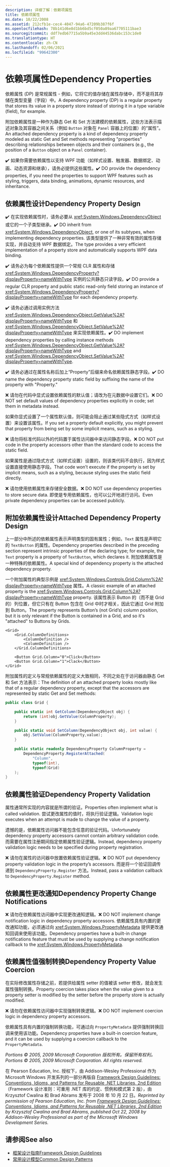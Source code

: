 ```yaml
---
description: 详细了解：依赖项属性
title: 依赖项属性
ms.date: 10/22/2008
ms.assetid: 212cfb1e-cec4-4047-94a6-47209b387f6f
ms.openlocfilehash: 78b141d6e8d1bb6bd5cf050a89aa67705111bae3
ms.sourcegitcommit: ddf7edb67715a5b9a45e3dd44536dabc153c1de0
ms.translationtype: HT
ms.contentlocale: zh-CN
ms.lasthandoff: 02/06/2021
ms.locfileid: "99642300"
---
```

# <a name="dependency-properties"></a><span data-ttu-id="d3bf7-103">依赖项属性</span><span class="sxs-lookup"><span data-stu-id="d3bf7-103">Dependency Properties</span></span>

<span data-ttu-id="d3bf7-104">依赖属性 (DP) 是常规属性 - 例如，它将它的值存储在属性存储中，而不是将其存储在类型变量（字段）中。</span><span class="sxs-lookup"><span data-stu-id="d3bf7-104">A dependency property (DP) is a regular property that stores its value in a property store instead of storing it in a type variable (field), for example.</span></span>

 <span data-ttu-id="d3bf7-105">附加依赖属性是一种作为静态 Get 和 Set 方法建模的依赖属性，这些方法表示描述对象及其容器之间关系（例如 `Button` 对象在 `Panel` 容器上的位置）的“属性”。</span><span class="sxs-lookup"><span data-stu-id="d3bf7-105">An attached dependency property is a kind of dependency property modeled as static Get and Set methods representing "properties" describing relationships between objects and their containers (e.g., the position of a `Button` object on a `Panel` container).</span></span>

 <span data-ttu-id="d3bf7-106">✔️ 如果你需要依赖属性以支持 WPF 功能（如样式设置、触发器、数据绑定、动画、动态资源和继承），请务必提供这些属性。</span><span class="sxs-lookup"><span data-stu-id="d3bf7-106">✔️ DO provide the dependency properties, if you need the properties to support WPF features such as styling, triggers, data binding, animations, dynamic resources, and inheritance.</span></span>

## <a name="dependency-property-design"></a><span data-ttu-id="d3bf7-107">依赖属性设计</span><span class="sxs-lookup"><span data-stu-id="d3bf7-107">Dependency Property Design</span></span>

 <span data-ttu-id="d3bf7-108">✔️ 在实现依赖属性时，请务必要从 <xref:System.Windows.DependencyObject> 或它的一个子类型继承。</span><span class="sxs-lookup"><span data-stu-id="d3bf7-108">✔️ DO inherit from <xref:System.Windows.DependencyObject>, or one of its subtypes, when implementing dependency properties.</span></span> <span data-ttu-id="d3bf7-109">该类型提供了一种非常有效的属性存储实现，并自动支持 WPF 数据绑定。</span><span class="sxs-lookup"><span data-stu-id="d3bf7-109">The type provides a very efficient implementation of a property store and automatically supports WPF data binding.</span></span>

 <span data-ttu-id="d3bf7-110">✔️ 请务必为每个依赖属性提供一个常规 CLR 属性和存储 <xref:System.Windows.DependencyProperty?displayProperty=nameWithType> 实例的公共静态只读字段。</span><span class="sxs-lookup"><span data-stu-id="d3bf7-110">✔️ DO provide a regular CLR property and public static read-only field storing an instance of <xref:System.Windows.DependencyProperty?displayProperty=nameWithType> for each dependency property.</span></span>

 <span data-ttu-id="d3bf7-111">✔️ 请务必通过调用实例方法 <xref:System.Windows.DependencyObject.GetValue%2A?displayProperty=nameWithType> 和 <xref:System.Windows.DependencyObject.SetValue%2A?displayProperty=nameWithType> 来实现依赖属性。</span><span class="sxs-lookup"><span data-stu-id="d3bf7-111">✔️ DO implement dependency properties by calling instance methods <xref:System.Windows.DependencyObject.GetValue%2A?displayProperty=nameWithType> and <xref:System.Windows.DependencyObject.SetValue%2A?displayProperty=nameWithType>.</span></span>

 <span data-ttu-id="d3bf7-112">✔️ 请务必通过在属性名称后加上“Property”后缀来命名依赖属性静态字段。</span><span class="sxs-lookup"><span data-stu-id="d3bf7-112">✔️ DO name the dependency property static field by suffixing the name of the property with "Property."</span></span>

 <span data-ttu-id="d3bf7-113">❌ 请勿在代码中显式设置依赖属性的默认值；请改为在元数据中设置它们。</span><span class="sxs-lookup"><span data-stu-id="d3bf7-113">❌ DO NOT set default values of dependency properties explicitly in code; set them in metadata instead.</span></span>

 <span data-ttu-id="d3bf7-114">如果你显式设置了一个属性默认值，则可能会阻止通过某些隐式方式（如样式设置）来设置该属性。</span><span class="sxs-lookup"><span data-stu-id="d3bf7-114">If you set a property default explicitly, you might prevent that property from being set by some implicit means, such as a styling.</span></span>

 <span data-ttu-id="d3bf7-115">❌ 请勿将标准代码以外的代码置于属性访问器中来访问静态字段。</span><span class="sxs-lookup"><span data-stu-id="d3bf7-115">❌ DO NOT put code in the property accessors other than the standard code to access the static field.</span></span>

 <span data-ttu-id="d3bf7-116">如果属性是通过隐式方式（如样式设置）设置的，则该类代码不会执行，因为样式设置直接使用静态字段。</span><span class="sxs-lookup"><span data-stu-id="d3bf7-116">That code won’t execute if the property is set by implicit means, such as a styling, because styling uses the static field directly.</span></span>

 <span data-ttu-id="d3bf7-117">❌ 请勿使用依赖属性来存储安全数据。</span><span class="sxs-lookup"><span data-stu-id="d3bf7-117">❌ DO NOT use dependency properties to store secure data.</span></span> <span data-ttu-id="d3bf7-118">即使是专用依赖属性，也可以公开地进行访问。</span><span class="sxs-lookup"><span data-stu-id="d3bf7-118">Even private dependency properties can be accessed publicly.</span></span>

## <a name="attached-dependency-property-design"></a><span data-ttu-id="d3bf7-119">附加依赖属性设计</span><span class="sxs-lookup"><span data-stu-id="d3bf7-119">Attached Dependency Property Design</span></span>

 <span data-ttu-id="d3bf7-120">上一部分中所述的依赖属性表示声明类型的固有属性；例如，`Text` 属性是声明它的 `TextButton` 的属性。</span><span class="sxs-lookup"><span data-stu-id="d3bf7-120">Dependency properties described in the preceding section represent intrinsic properties of the declaring type; for example, the `Text` property is a property of `TextButton`, which declares it.</span></span> <span data-ttu-id="d3bf7-121">附加依赖属性是一种特殊的依赖属性。</span><span class="sxs-lookup"><span data-stu-id="d3bf7-121">A special kind of dependency property is the attached dependency property.</span></span>

 <span data-ttu-id="d3bf7-122">一个附加属性的典型示例是 <xref:System.Windows.Controls.Grid.Column%2A?displayProperty=nameWithType> 属性。</span><span class="sxs-lookup"><span data-stu-id="d3bf7-122">A classic example of an attached property is the <xref:System.Windows.Controls.Grid.Column%2A?displayProperty=nameWithType> property.</span></span> <span data-ttu-id="d3bf7-123">该属性表示 Button 的（而不是 Grid 的）列位置，但它只有在 Button 包含在 Grid 中时才相关，因此它通过 Grid 附加到 Button。</span><span class="sxs-lookup"><span data-stu-id="d3bf7-123">The property represents Button’s (not Grid’s) column position, but it is only relevant if the Button is contained in a Grid, and so it's "attached" to Buttons by Grids.</span></span>

```xaml
<Grid>
    <Grid.ColumnDefinitions>
        <ColumnDefinition />
        <ColumnDefinition />
    </Grid.ColumnDefinitions>

    <Button Grid.Column="0">Click</Button>
    <Button Grid.Column="1">Clack</Button>
</Grid>
```

 <span data-ttu-id="d3bf7-124">附加属性的定义与常规依赖属性的定义大致相同，不同之处在于访问器由静态 Get 和 Set 方法表示：</span><span class="sxs-lookup"><span data-stu-id="d3bf7-124">The definition of an attached property looks mostly like that of a regular dependency property, except that the accessors are represented by static Get and Set methods:</span></span>

```csharp
public class Grid {

    public static int GetColumn(DependencyObject obj) {
        return (int)obj.GetValue(ColumnProperty);
    }

    public static void SetColumn(DependencyObject obj, int value) {
        obj.SetValue(ColumnProperty,value);
    }

    public static readonly DependencyProperty ColumnProperty =
        DependencyProperty.RegisterAttached(
            "Column",
            typeof(int),
            typeof(Grid)
    );
}
```

## <a name="dependency-property-validation"></a><span data-ttu-id="d3bf7-125">依赖属性验证</span><span class="sxs-lookup"><span data-stu-id="d3bf7-125">Dependency Property Validation</span></span>

 <span data-ttu-id="d3bf7-126">属性通常所实现的内容就是所谓的验证。</span><span class="sxs-lookup"><span data-stu-id="d3bf7-126">Properties often implement what is called validation.</span></span> <span data-ttu-id="d3bf7-127">尝试更改属性的值时，将执行验证逻辑。</span><span class="sxs-lookup"><span data-stu-id="d3bf7-127">Validation logic executes when an attempt is made to change the value of a property.</span></span>

 <span data-ttu-id="d3bf7-128">遗憾的是，依赖属性访问器不能包含任意的验证代码。</span><span class="sxs-lookup"><span data-stu-id="d3bf7-128">Unfortunately dependency property accessors cannot contain arbitrary validation code.</span></span> <span data-ttu-id="d3bf7-129">而需要在属性注册期间指定依赖属性验证逻辑。</span><span class="sxs-lookup"><span data-stu-id="d3bf7-129">Instead, dependency property validation logic needs to be specified during property registration.</span></span>

 <span data-ttu-id="d3bf7-130">❌ 请勿在属性的访问器中放置依赖属性验证逻辑。</span><span class="sxs-lookup"><span data-stu-id="d3bf7-130">❌ DO NOT put dependency property validation logic in the property’s accessors.</span></span> <span data-ttu-id="d3bf7-131">而是将一个验证回调传递到 `DependencyProperty.Register` 方法。</span><span class="sxs-lookup"><span data-stu-id="d3bf7-131">Instead, pass a validation callback to `DependencyProperty.Register` method.</span></span>

## <a name="dependency-property-change-notifications"></a><span data-ttu-id="d3bf7-132">依赖属性更改通知</span><span class="sxs-lookup"><span data-stu-id="d3bf7-132">Dependency Property Change Notifications</span></span>

 <span data-ttu-id="d3bf7-133">❌ 请勿在依赖属性访问器中实现更改通知逻辑。</span><span class="sxs-lookup"><span data-stu-id="d3bf7-133">❌ DO NOT implement change notification logic in dependency property accessors.</span></span> <span data-ttu-id="d3bf7-134">依赖属性具有内置的更改通知功能，必须通过向 <xref:System.Windows.PropertyMetadata> 提供更改通知回调来使用该功能。</span><span class="sxs-lookup"><span data-stu-id="d3bf7-134">Dependency properties have a built-in change notifications feature that must be used by supplying a change notification callback to the <xref:System.Windows.PropertyMetadata>.</span></span>

## <a name="dependency-property-value-coercion"></a><span data-ttu-id="d3bf7-135">依赖属性值强制转换</span><span class="sxs-lookup"><span data-stu-id="d3bf7-135">Dependency Property Value Coercion</span></span>

 <span data-ttu-id="d3bf7-136">在实际修改属性存储之前，若提供给属性 setter 的值被该 setter 修改，就会发生属性强制转换。</span><span class="sxs-lookup"><span data-stu-id="d3bf7-136">Property coercion takes place when the value given to a property setter is modified by the setter before the property store is actually modified.</span></span>

 <span data-ttu-id="d3bf7-137">❌ 请勿在依赖属性访问器中实现强制转换逻辑。</span><span class="sxs-lookup"><span data-stu-id="d3bf7-137">❌ DO NOT implement coercion logic in dependency property accessors.</span></span>

 <span data-ttu-id="d3bf7-138">依赖属性具有内置的强制转换功能，可通过向 `PropertyMetadata` 提供强制转换回调来使用该功能。</span><span class="sxs-lookup"><span data-stu-id="d3bf7-138">Dependency properties have a built-in coercion feature, and it can be used by supplying a coercion callback to the `PropertyMetadata`.</span></span>

 <span data-ttu-id="d3bf7-139">*Portions © 2005, 2009 Microsoft Corporation 版权所有。保留所有权利。*</span><span class="sxs-lookup"><span data-stu-id="d3bf7-139">*Portions © 2005, 2009 Microsoft Corporation. All rights reserved.*</span></span>

 <span data-ttu-id="d3bf7-140">在 Pearson Education, Inc. 授权下，由 Addison-Wesley Professional 作为 Microsoft Windows 开发系列的一部分再版自 [Framework Design Guidelines: Conventions, Idioms, and Patterns for Reusable .NET Libraries, 2nd Edition](https://www.informit.com/store/framework-design-guidelines-conventions-idioms-and-9780321545619)（Framework 设计准则：可重用 .NET 库的约定、惯例和模式第 2 版），由 Krzysztof Cwalina 和 Brad Abrams 发布于 2008 年 10 月 22 日。</span><span class="sxs-lookup"><span data-stu-id="d3bf7-140">*Reprinted by permission of Pearson Education, Inc. from [Framework Design Guidelines: Conventions, Idioms, and Patterns for Reusable .NET Libraries, 2nd Edition](https://www.informit.com/store/framework-design-guidelines-conventions-idioms-and-9780321545619) by Krzysztof Cwalina and Brad Abrams, published Oct 22, 2008 by Addison-Wesley Professional as part of the Microsoft Windows Development Series.*</span></span>

## <a name="see-also"></a><span data-ttu-id="d3bf7-141">请参阅</span><span class="sxs-lookup"><span data-stu-id="d3bf7-141">See also</span></span>

- [<span data-ttu-id="d3bf7-142">框架设计指南</span><span class="sxs-lookup"><span data-stu-id="d3bf7-142">Framework Design Guidelines</span></span>](index.md)
- [<span data-ttu-id="d3bf7-143">常用设计模型</span><span class="sxs-lookup"><span data-stu-id="d3bf7-143">Common Design Patterns</span></span>](common-design-patterns.md)
